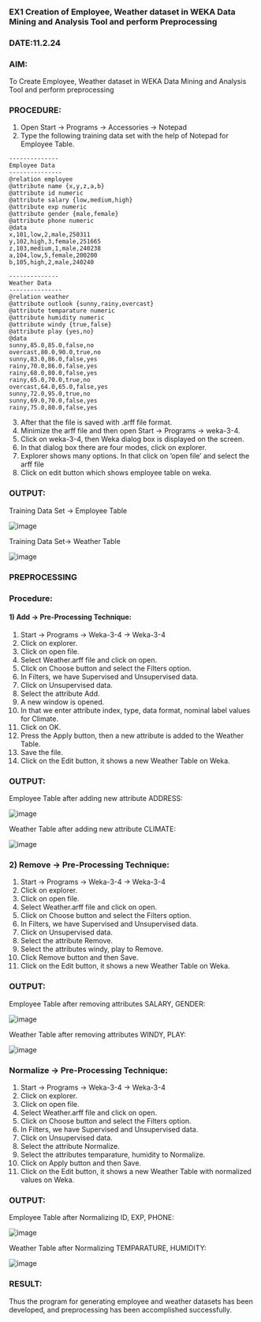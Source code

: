 ### EX1 Creation of Employee, Weather dataset in WEKA Data Mining and Analysis Tool and perform Preprocessing
### DATE:11.2.24 
### AIM: 
  To Create Employee, Weather dataset in WEKA Data Mining and Analysis Tool and perform preprocessing
### PROCEDURE: 
1) Open Start -> Programs -> Accessories -> Notepad
2) Type the following training data set with the help of Notepad for Employee Table.

```
--------------
Employee Data
---------------
@relation employee
@attribute name {x,y,z,a,b}
@attribute id numeric
@attribute salary {low,medium,high}
@attribute exp numeric
@attribute gender {male,female}
@attribute phone numeric
@data
x,101,low,2,male,250311
y,102,high,3,female,251665
z,103,medium,1,male,240238
a,104,low,5,female,200200
b,105,high,2,male,240240

--------------
Weather Data
---------------
@relation weather
@attribute outlook {sunny,rainy,overcast}
@attribute temparature numeric
@attribute humidity numeric
@attribute windy {true,false}
@attribute play {yes,no}
@data
sunny,85.0,85.0,false,no
overcast,80.0,90.0,true,no
sunny,83.0,86.0,false,yes
rainy,70.0,86.0,false,yes
rainy,68.0,80.0,false,yes
rainy,65.0,70.0,true,no
overcast,64.0,65.0,false,yes
sunny,72.0,95.0,true,no
sunny,69.0,70.0,false,yes
rainy,75.0,80.0,false,yes
```
3) After that the file is saved with .arff file format.
4) Minimize the arff file and then open Start -> Programs -> weka-3-4.
5) Click on weka-3-4, then Weka dialog box is displayed on the screen.
6) In that dialog box there are four modes, click on explorer.
7) Explorer shows many options. In that click on ‘open file’ and select the arff file
8) Click on edit button which shows employee table on weka.

### OUTPUT:

Training Data Set -> Employee Table

![image](https://github.com/VINUTHNA-2004/WDM_EXP1/assets/95067307/5acb2db7-fda7-49bc-ac4f-bc3bc2591888)

Training Data Set-> Weather Table

![image](https://github.com/VINUTHNA-2004/WDM_EXP1/assets/95067307/7e0a7f86-0398-4a3c-aba2-f12b70fbedf0)







### PREPROCESSING
### Procedure:
#### 1) Add -> Pre-Processing Technique:
1) Start -> Programs -> Weka-3-4 -> Weka-3-4
2) Click on explorer.
3) Click on open file.
4) Select Weather.arff file and click on open.
5) Click on Choose button and select the Filters option.
6) In Filters, we have Supervised and Unsupervised data.
7) Click on Unsupervised data.
8) Select the attribute Add.
9) A new window is opened.
10) In that we enter attribute index, type, data format, nominal label values for Climate.
11) Click on OK.
12) Press the Apply button, then a new attribute is added to the Weather Table.
13) Save the file.
14) Click on the Edit button, it shows a new Weather Table on Weka.

### OUTPUT:

Employee Table after adding new attribute ADDRESS:

![image](https://github.com/VINUTHNA-2004/WDM_EXP1/assets/95067307/9a514e28-98f9-40ac-a45d-09363c316866)

Weather Table after adding new attribute CLIMATE:

![image](https://github.com/VINUTHNA-2004/WDM_EXP1/assets/95067307/3b5f081a-931d-46c8-b020-74a135368017)


### 2) Remove -> Pre-Processing Technique:

1) Start -> Programs -> Weka-3-4 -> Weka-3-4
2) Click on explorer.
3) Click on open file.
4) Select Weather.arff file and click on open.
5) Click on Choose button and select the Filters option.
6) In Filters, we have Supervised and Unsupervised data.
7) Click on Unsupervised data.
8) Select the attribute Remove.
9) Select the attributes windy, play to Remove.
10) Click Remove button and then Save.
11) Click on the Edit button, it shows a new Weather Table on Weka.

### OUTPUT:

Employee Table after removing attributes SALARY, GENDER:

![image](https://github.com/VINUTHNA-2004/WDM_EXP1/assets/95067307/60289fe4-f41e-47a2-b09e-f2f21540af79)

Weather Table after removing attributes WINDY, PLAY:

![image](https://github.com/VINUTHNA-2004/WDM_EXP1/assets/95067307/0a1b55ea-cd26-45bb-9706-fcf64e19b46e)

### Normalize -> Pre-Processing Technique:

1) Start -> Programs -> Weka-3-4 -> Weka-3-4
2) Click on explorer.
3) Click on open file.
4) Select Weather.arff file and click on open.
5) Click on Choose button and select the Filters option.
6) In Filters, we have Supervised and Unsupervised data.
7) Click on Unsupervised data.
8) Select the attribute Normalize.
9) Select the attributes temparature, humidity to Normalize.
10) Click on Apply button and then Save.
11) Click on the Edit button, it shows a new Weather Table with normalized values on Weka.

### OUTPUT:

Employee Table after Normalizing ID, EXP, PHONE:

![image](https://github.com/VINUTHNA-2004/WDM_EXP1/assets/95067307/038b5e7a-917c-4945-b585-69caaa679d5d)

Weather Table after Normalizing TEMPARATURE, HUMIDITY:

![image](https://github.com/VINUTHNA-2004/WDM_EXP1/assets/95067307/b6c3a436-da26-468b-a541-d2d00112d55a)

### RESULT: 
  Thus the program for generating employee and weather datasets has been developed, and preprocessing has been accomplished successfully.
